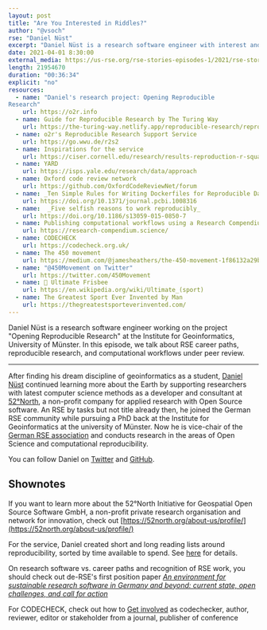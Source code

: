 ```yaml
---
layout: post
title: "Are You Interested in Riddles?"
author: "@vsoch"
rse: "Daniel Nüst"
excerpt: "Daniel Nüst is a research software engineer with interest and expertise ranging from reproducibility to geoinformatics. His journey has taken him from industry, to graduate training, to asking fundamental questions about how we do research, and how the process could be changed for the better."
date: 2021-04-01 8:30:00
external_media: https://us-rse.org/rse-stories-episodes-1/2021/rse-stories-daniel-nuest-episode-56.mp3
length: 21954670
duration: "00:36:34"
explicit: "no"
resources:
  - name: "Daniel's research project: Opening Reproducible
Research"
    url: https://o2r.info
  - name: Guide for Reproducible Research by The Turing Way
    url: https://the-turing-way.netlify.app/reproducible-research/reproducible-research.html
  - name: o2r's Reproducible Research Support Service
    url: https://go.wwu.de/r2s2
  - name: Inspirations for the service
    url: https://ciser.cornell.edu/research/results-reproduction-r-squared-service/
  - name: YARD
    url: https://isps.yale.edu/research/data/approach
  - name: Oxford code review network
    url: https://github.com/OxfordCodeReviewNet/forum
  - name: _Ten Simple Rules for Writing Dockerfiles for Reproducible Data Science_
    url: https://doi.org/10.1371/journal.pcbi.1008316
  - name:  _Five selfish reasons to work reproducibly_
    url: https://doi.org/10.1186/s13059-015-0850-7
  - name: Publishing computational workflows using a Research Compendium
    url: https://research-compendium.science/
  - name: CODECHECK
    url: https://codecheck.org.uk/
  - name: The 450 movement
    url: https://medium.com/@jamesheathers/the-450-movement-1f86132a29bd
  - name: "@450Movement on Twitter"
    url: https://twitter.com/450Movement
  - name: 🥏 Ultimate Frisbee
    url: https://en.wikipedia.org/wiki/Ultimate_(sport)
  - name: The Greatest Sport Ever Invented by Man
    url: https://thegreatestsporteverinvented.com/
--- 
```



Daniel Nüst is a research software engineer working on the project "Opening
Reproducible Research" at the Institute for Geoinformatics, University of
Münster. In this episode, we talk about RSE career paths, reproducible
research, and computational workflows under peer review.

---------

After finding his dream discipline of geoinformatics as a student,
[Daniel Nüst](https://nordholmen.net/) continued learning more about the
Earth by supporting researchers with latest computer science methods as
a developer and consultant at [52°North](https://52north.org/), a
non-profit company for applied research with Open Source software. An
RSE by tasks but not title already then, he joined the German RSE
community while pursuing a PhD back at the Institute for Geoinformatics
at the university of Münster. Now he is vice-chair of the [German RSE
association](https://de-rse.org/en/) and conducts research in the areas
of Open Science and computational reproducibility.

You can follow Daniel on [Twitter](https://twitter.com/nordholmen) and
[GitHub](https://github.com/nuest/).


## Shownotes

If you want to learn more about the 52°North Initiative for Geospatial Open 
Source Software GmbH, a non-profit private research organisation and network for innovation,
check out [https://52north.org/about-us/profile/](https://52north.org/about-us/profile/)

For the service, Daniel created short and long reading lists around
reproducibility, sorted by time available to spend. See 
[here](https://confluence.uni-muenster.de/display/r2s2/Reproducible+research%3A+general+material) for details.

On research software vs. career paths and recognition of RSE work, you should
check out de-RSE's first position paper _[An environment for sustainable research
software in Germany and beyond: current state, open challenges, and call
for action](https://doi.org/10.12688/f1000research.23224.1)_

For CODECHECK, check out how to [Get involved](https://codecheck.org.uk/get-involved/) as
codechecker, author, reviewer, editor or stakeholder from a journal,
publisher of conference
